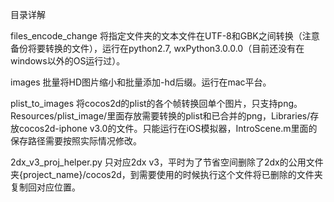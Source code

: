 目录详解

files_encode_change 将指定文件夹的文本文件在UTF-8和GBK之间转换（注意备份将要转换的文件），运行在python2.7, wxPython3.0.0.0（目前还没有在windows以外的OS运行过）。

images 批量将HD图片缩小和批量添加-hd后缀。运行在mac平台。

plist_to_images 将cocos2d的plist的各个帧转换回单个图片，只支持png。Resources/plist_image/里面存放需要转换的plist和已合并的png，Libraries/存放cocos2d-iphone v3.0的文件。只能运行在iOS模拟器，IntroScene.m里面的保存路径需要按照实际情况修改。

2dx_v3_proj_helper.py 只对应2dx v3，平时为了节省空间删除了2dx的公用文件夹{project_name}/cocos2d，到需要使用的时候执行这个文件将已删除的文件夹复制回对应位置。
